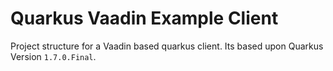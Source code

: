 # Quarkus Vaadin Example Client

Project structure for a Vaadin based quarkus client. Its based upon Quarkus Version `1.7.0.Final`.
